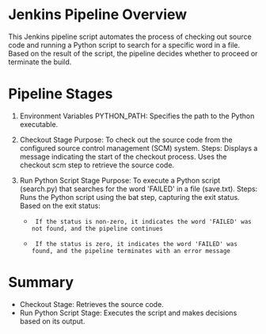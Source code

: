 # Jenkins Pipeline Overview
This Jenkins pipeline script automates the process of checking out source code and running a Python script to search for a specific word in a file. Based on the result of the script, the pipeline decides whether to proceed or terminate the build.

# Pipeline Stages
1. Environment Variables
PYTHON_PATH: Specifies the path to the Python executable.
2. Checkout Stage
Purpose: To check out the source code from the configured source control management (SCM) system.
 Steps:
Displays a message indicating the start of the checkout process.
Uses the checkout scm step to retrieve the source code.

3. Run Python Script Stage
Purpose: To execute a Python script (search.py) that searches for the word 'FAILED' in a file (save.txt).
Steps:
Runs the Python script using the bat step, capturing the exit status.
Based on the exit status:
      -      If the status is non-zero, it indicates the word 'FAILED' was not found, and the pipeline continues
      -      If the status is zero, it indicates the word 'FAILED' was found, and the pipeline terminates with an error message


# Summary

- Checkout Stage: Retrieves the source code.
- Run Python Script Stage: Executes the script and makes decisions based on its output.

